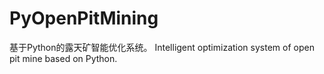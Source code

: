 # PyOpenPitMining
基于Python的露天矿智能优化系统。
Intelligent optimization system of open pit mine based on Python.

